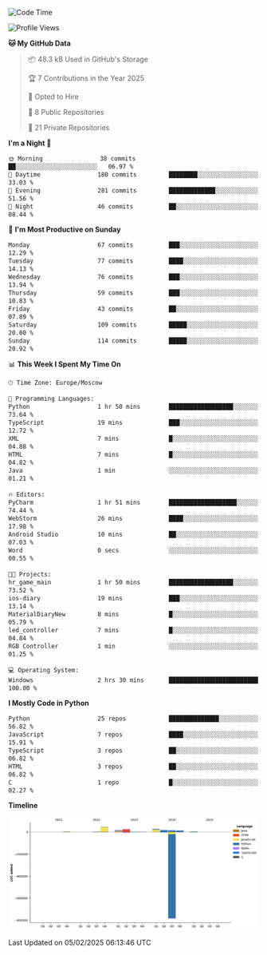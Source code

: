<!--START_SECTION:waka-->
![Code Time](http://img.shields.io/badge/Code%20Time-594%20hrs%201%20min-blue)

![Profile Views](http://img.shields.io/badge/Profile%20Views-6-blue)

**🐱 My GitHub Data** 

> 📦 48.3 kB Used in GitHub's Storage 
 > 
> 🏆 7 Contributions in the Year 2025
 > 
> 💼 Opted to Hire
 > 
> 📜 8 Public Repositories 
 > 
> 🔑 21 Private Repositories 
 > 
**I'm a Night 🦉** 

```text
🌞 Morning                38 commits          ██░░░░░░░░░░░░░░░░░░░░░░░   06.97 % 
🌆 Daytime                180 commits         ████████░░░░░░░░░░░░░░░░░   33.03 % 
🌃 Evening                281 commits         █████████████░░░░░░░░░░░░   51.56 % 
🌙 Night                  46 commits          ██░░░░░░░░░░░░░░░░░░░░░░░   08.44 % 
```
📅 **I'm Most Productive on Sunday** 

```text
Monday                   67 commits          ███░░░░░░░░░░░░░░░░░░░░░░   12.29 % 
Tuesday                  77 commits          ████░░░░░░░░░░░░░░░░░░░░░   14.13 % 
Wednesday                76 commits          ███░░░░░░░░░░░░░░░░░░░░░░   13.94 % 
Thursday                 59 commits          ███░░░░░░░░░░░░░░░░░░░░░░   10.83 % 
Friday                   43 commits          ██░░░░░░░░░░░░░░░░░░░░░░░   07.89 % 
Saturday                 109 commits         █████░░░░░░░░░░░░░░░░░░░░   20.00 % 
Sunday                   114 commits         █████░░░░░░░░░░░░░░░░░░░░   20.92 % 
```


📊 **This Week I Spent My Time On** 

```text
🕑︎ Time Zone: Europe/Moscow

💬 Programming Languages: 
Python                   1 hr 50 mins        ██████████████████░░░░░░░   73.64 % 
TypeScript               19 mins             ███░░░░░░░░░░░░░░░░░░░░░░   12.72 % 
XML                      7 mins              █░░░░░░░░░░░░░░░░░░░░░░░░   04.88 % 
HTML                     7 mins              █░░░░░░░░░░░░░░░░░░░░░░░░   04.82 % 
Java                     1 min               ░░░░░░░░░░░░░░░░░░░░░░░░░   01.21 % 

🔥 Editors: 
PyCharm                  1 hr 51 mins        ███████████████████░░░░░░   74.44 % 
WebStorm                 26 mins             ████░░░░░░░░░░░░░░░░░░░░░   17.98 % 
Android Studio           10 mins             ██░░░░░░░░░░░░░░░░░░░░░░░   07.03 % 
Word                     0 secs              ░░░░░░░░░░░░░░░░░░░░░░░░░   00.55 % 

🐱‍💻 Projects: 
hr_game_main             1 hr 50 mins        ██████████████████░░░░░░░   73.52 % 
ios-diary                19 mins             ███░░░░░░░░░░░░░░░░░░░░░░   13.14 % 
MaterialDiaryNew         8 mins              █░░░░░░░░░░░░░░░░░░░░░░░░   05.79 % 
led_controller           7 mins              █░░░░░░░░░░░░░░░░░░░░░░░░   04.84 % 
RGB Controller           1 min               ░░░░░░░░░░░░░░░░░░░░░░░░░   01.25 % 

💻 Operating System: 
Windows                  2 hrs 30 mins       █████████████████████████   100.00 % 
```

**I Mostly Code in Python** 

```text
Python                   25 repos            ██████████████░░░░░░░░░░░   56.82 % 
JavaScript               7 repos             ████░░░░░░░░░░░░░░░░░░░░░   15.91 % 
TypeScript               3 repos             ██░░░░░░░░░░░░░░░░░░░░░░░   06.82 % 
HTML                     3 repos             ██░░░░░░░░░░░░░░░░░░░░░░░   06.82 % 
C                        1 repo              █░░░░░░░░░░░░░░░░░░░░░░░░   02.27 % 
```



**Timeline**

![Lines of Code chart](https://raw.githubusercontent.com/adlemx/adlemx/main/assets/bar_graph.png)


 Last Updated on 05/02/2025 06:13:46 UTC
<!--END_SECTION:waka-->
